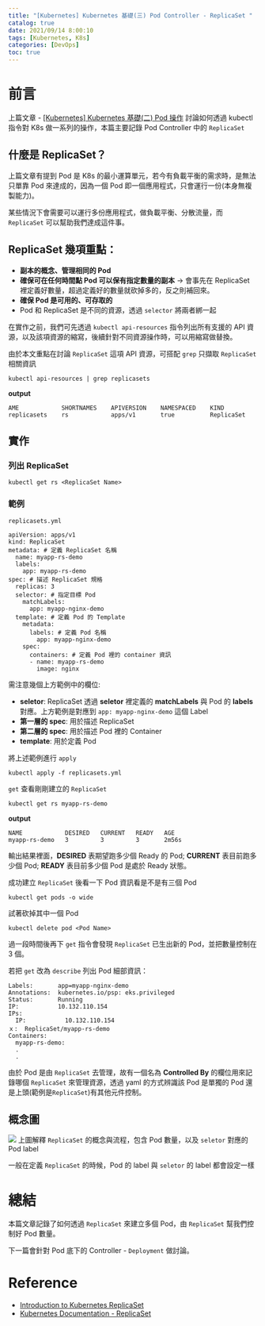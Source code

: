 ```yaml
---
title: "[Kubernetes] Kubernetes 基礎(三) Pod Controller - ReplicaSet "
catalog: true
date: 2021/09/14 8:00:10
tags: [Kubernetes, K8s]
categories: [DevOps]
toc: true
---
```

# 前言
上篇文章 - [[Kubernetes] Kubernetes 基礎(二) Pod 操作](https://chentsungyu.github.io/2021/09/10/DevOps/K8s/%5BKubernetes%5D%20Kubernetes%20%E5%9F%BA%E7%A4%8E(%E4%BA%8C)%20Pod%20%E6%93%8D%E4%BD%9C/) 討論如何透過 kubectl 指令對 K8s 做一系列的操作，本篇主要記錄 Pod Controller 中的 `ReplicaSet`
<!-- more -->
## 什麼是 ReplicaSet？
上篇文章有提到 Pod 是 K8s 的最小運算單元，若今有負載平衡的需求時，是無法只單靠 Pod 來達成的，因為一個 Pod 即一個應用程式，只會運行一份(本身無複製能力)。

某些情況下會需要可以運行多份應用程式，做負載平衡、分散流量，而 `ReplicaSet` 可以幫助我們達成這件事。

## ReplicaSet 幾項重點：
- **副本的概念、管理相同的 Pod** 
- **確保可在任何時間點 Pod 可以保有指定數量的副本** -> 會事先在 ReplicaSet 裡定義好數量，超過定義好的數量就砍掉多的，反之則補回來。
- **確保 Pod 是可用的、可存取的**
- Pod 和 ReplicaSet 是不同的資源，透過 `selector` 將兩者綁一起


在實作之前，我們可先透過 `kubectl api-resources` 指令列出所有支援的 API 資源，以及該項資源的縮寫，後續針對不同資源操作時，可以用縮寫做替換。

由於本文重點在討論 `ReplicaSet` 這項 API 資源，可搭配 `grep` 只擷取 `ReplicaSet` 相關資訊

```shell=
kubectl api-resources | grep replicasets
```
**output**
```
AME            SHORTNAMES    APIVERSION    NAMESPACED    KIND
replicasets    rs            apps/v1       true          ReplicaSet
```

## 實作
### 列出 ReplicaSet
```yaml=
kubectl get rs <ReplicaSet Name>
```
### 範例
`replicasets.yml`
```yaml=
apiVersion: apps/v1
kind: ReplicaSet
metadata: # 定義 ReplicaSet 名稱
  name: myapp-rs-demo
  labels:
    app: myapp-rs-demo
spec: # 描述 ReplicaSet 規格
  replicas: 3
  selector: # 指定目標 Pod
    matchLabels:
      app: myapp-nginx-demo
  template: # 定義 Pod 的 Template
    metadata:
      labels: # 定義 Pod 名稱
        app: myapp-nginx-demo
    spec:
      containers: # 定義 Pod 裡的 container 資訊
      - name: myapp-rs-demo
        image: nginx
```
需注意幾個上方範例中的欄位:
- **seletor**: ReplicaSet 透過 **seletor** 裡定義的 **matchLabels** 與 Pod 的 **labels** 對應。上方範例是對應到 `app: myapp-nginx-demo` 這個 Label
- **第一層的 spec**: 用於描述 ReplicaSet
- **第二層的 spec**: 用於描述 Pod 裡的 Container
- **template**: 用於定義 Pod

將上述範例進行 `apply`
```
kubectl apply -f replicasets.yml
```
`get` 查看剛剛建立的 `ReplicaSet`
```
kubectl get rs myapp-rs-demo
```
**output**
```
NAME            DESIRED   CURRENT   READY   AGE
myapp-rs-demo   3         3         3       2m56s
```
輸出結果裡面，**DESIRED** 表期望跑多少個 Ready 的 Pod; **CURRENT** 表目前跑多少個 Pod; **READY** 表目前多少個 Pod 是處於 Ready 狀態。

成功建立 `ReplicaSet` 後看一下 Pod 資訊看是不是有三個 Pod
```
kubectl get pods -o wide
```
試著砍掉其中一個 Pod 
```
kubectl delete pod <Pod Name>
```
過一段時間後再下 `get` 指令會發現 `ReplicaSet` 已生出新的 Pod，並把數量控制在 3 個。

若把 `get` 改為 `describe` 列出 Pod 細部資訊：
```
Labels:       app=myapp-nginx-demo
Annotations:  kubernetes.io/psp: eks.privileged
Status:       Running
IP:           10.132.110.154
IPs:
  IP:           10.132.110.154
ｘ:  ReplicaSet/myapp-rs-demo
Containers:
  myapp-rs-demo:
  .
  .
```
由於 Pod 是由 `ReplicaSet` 去管理，故有一個名為 **Controlled By** 的欄位用來記錄哪個 `ReplicaSet` 來管理資源，透過 yaml 的方式辨識該 Pod 是單獨的 Pod 還是上頭(範例是`ReplicaSet`)有其他元件控制。

## 概念圖
![](https://i.imgur.com/Nozo1bn.png)
上圖解釋 `ReplicaSet` 的概念與流程，包含 Pod 數量，以及 `seletor` 對應的 Pod label

一般在定義 `ReplicaSet` 的時候，Pod 的 label 與 `seletor` 的 label 都會設定一樣

# 總結
本篇文章記錄了如何透過 `ReplicaSet` 來建立多個 Pod，由 `ReplicaSet` 幫我們控制好 Pod 數量。

下一篇會針對 Pod 底下的 Controller - `Deployment` 做討論。

# Reference
- [Introduction to Kubernetes ReplicaSet](https://www.kubermatic.com/blog/introduction-to-kubernetes-replicasets/)
- [Kubernetes Documentation - ReplicaSet](https://kubernetes.io/docs/concepts/workloads/controllers/replicaset/)
